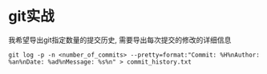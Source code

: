 # git实战



我希望导出git指定数量的提交历史, 需要导出每次提交的修改的详细信息

```shell
git log -p -n <number_of_commits> --pretty=format:"Commit: %H%nAuthor: %an%nDate: %ad%nMessage: %s%n" > commit_history.txt
```



